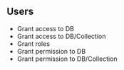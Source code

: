 ## Users
- Grant access to DB
- Grant access to DB/Collection
- Grant roles
- Grant permission to DB
- Grant permission to DB/Collection
